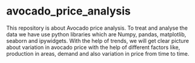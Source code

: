 # avocado_price_analysis
This repository is about Avocado price analysis. To treat and analyse the data we have use python libraries which are Numpy, pandas, matplotlib, seaborn and ipywidgets. With the help of trends, we will get clear picture about variation in avocado price with the help of different factors like, production in areas, demand and also variation in price from time to time.
